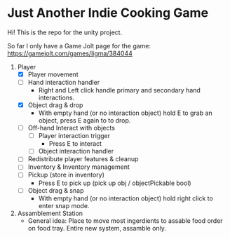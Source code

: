 # Just Another Indie Cooking Game

Hi!
This is the repo for the unity project.

So far I only have a Game Jolt page for the game:
https://gamejolt.com/games/ligma/384044

1. Player
   - [X] Player movement
   - [ ] Hand interaction handler
      - Right and Left click handle primary and secondary hand interactions.
   - [X] Object drag & drop
      - With empty hand (or no interaction object) hold E to grab an object, press E again to to drop.
   - [ ] Off-hand Interact with objects
      - [ ] Player interaction trigger
         - Press E to interact
      - [ ] Object interaction handler
   - [ ] Redistribute player features & cleanup
   - [ ] Inventory & Inventory management
   - [ ] Pickup (store in inventory)
      - Press E to pick up (pick up obj / objectPickable bool)
   - [ ] Object drag & snap
      - With empty hand (or no interaction object) hold right click to enter snap mode.
2. Assamblement Station
   - General idea: Place to move most ingerdients to assable food order on food tray. Entire new system, assamble only.
